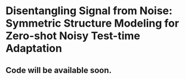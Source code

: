 # Disentangling Signal from Noise: Symmetric Structure Modeling for Zero-shot Noisy Test-time Adaptation
## Code will be available soon.
<!-- ## Installation
    conda create -n syde
    conda activate syde
    pip install -r requirements.txt
please refer to [Huang et al. 2021](https://github.com/deeplearning-wisc/large_scale_ood#out-of-distribution-dataset) for the preparation of the following datasets:Imagenet, iNaturalist, SUN, Places, Texture.

## Usage
    bash scripts/imagenet.sh
## Acknowledgements
Our implementation is based on [AdaND](https://github.com/tmlr-group/ZS-NTTA?tab=readme-ov-file#setup). Thanks for their great work! -->